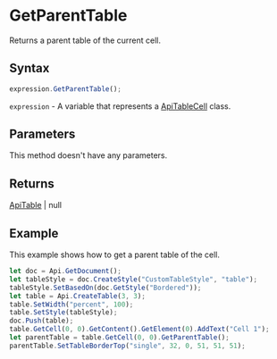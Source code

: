 # GetParentTable

Returns a parent table of the current cell.

## Syntax

```javascript
expression.GetParentTable();
```

`expression` - A variable that represents a [ApiTableCell](../ApiTableCell.md) class.

## Parameters

This method doesn't have any parameters.

## Returns

[ApiTable](../../ApiTable/ApiTable.md) \| null

## Example

This example shows how to get a parent table of the cell.

```javascript editor-
let doc = Api.GetDocument();
let tableStyle = doc.CreateStyle("CustomTableStyle", "table");
tableStyle.SetBasedOn(doc.GetStyle("Bordered"));
let table = Api.CreateTable(3, 3);
table.SetWidth("percent", 100);
table.SetStyle(tableStyle);
doc.Push(table);
table.GetCell(0, 0).GetContent().GetElement(0).AddText("Cell 1");
let parentTable = table.GetCell(0, 0).GetParentTable();
parentTable.SetTableBorderTop("single", 32, 0, 51, 51, 51);
```
